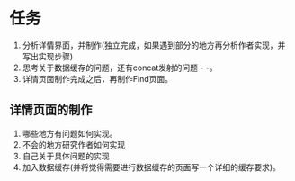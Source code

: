 # 任务

1. 分析详情界面，并制作(独立完成，如果遇到部分的地方再分析作者实现，并写出实现步骤)
2. 思考关于数据缓存的问题，还有concat发射的问题 - -。
3. 详情页面制作完成之后，再制作Find页面。

## 详情页面的制作

1. 哪些地方有问题如何实现。
2. 不会的地方研究作者如何实现
3. 自己关于具体问题的实现
4. 加入数据缓存(并将觉得需要进行数据缓存的页面写一个详细的缓存要求)。